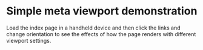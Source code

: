 Simple meta viewport demonstration
==================================

Load the index page in a handheld device and then click the links and change orientation to see the effects of how the page renders with different viewport settings.
